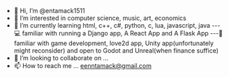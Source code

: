 - 👋 Hi, I’m @entamack1511
- 👀 I’m interested in computer science, music, art, economics
- 🌱 I’m currently learning html, c++, c#, python, c, lua, javascript, java
---💻 familiar with running a Django app, A React App and A Flask App
---👾 familiar with game development, love2d app, Unity app(unfortunately might reconsider) and 
          open to Godot and Unreal(when finance suffice)
- 💞️ I’m looking to collaborate on ...
- 📫 How to reach me ... eenntamack@gmail.com

<!---
entamack1511/entamack1511 is a ✨ special ✨ repository because its `README.md` (this file) appears on your GitHub profile.
You can click the Preview link to take a look at your changes.
--->

